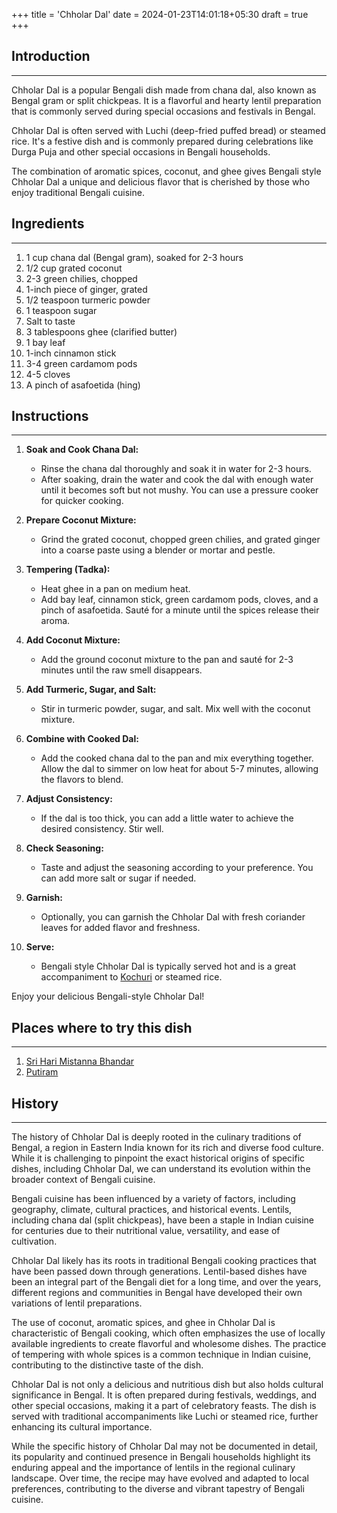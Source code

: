 +++
title = 'Chholar Dal'
date = 2024-01-23T14:01:18+05:30
draft = true
+++

## Introduction

---

Chholar Dal is a popular Bengali dish made from chana dal, also known as Bengal gram or split chickpeas. It is a flavorful and hearty lentil preparation that is commonly served during special occasions and festivals in Bengal.

Chholar Dal is often served with Luchi (deep-fried puffed bread) or steamed rice. It's a festive dish and is commonly prepared during celebrations like Durga Puja and other special occasions in Bengali households.

The combination of aromatic spices, coconut, and ghee gives Bengali style Chholar Dal a unique and delicious flavor that is cherished by those who enjoy traditional Bengali cuisine.

## Ingredients

---

1. 1 cup chana dal (Bengal gram), soaked for 2-3 hours
2. 1/2 cup grated coconut
3. 2-3 green chilies, chopped
4. 1-inch piece of ginger, grated
5. 1/2 teaspoon turmeric powder
6. 1 teaspoon sugar
7. Salt to taste
8. 3 tablespoons ghee (clarified butter)
9. 1 bay leaf
10. 1-inch cinnamon stick
11. 3-4 green cardamom pods
12. 4-5 cloves
13. A pinch of asafoetida (hing)

## Instructions

---

1. **Soak and Cook Chana Dal:**

   - Rinse the chana dal thoroughly and soak it in water for 2-3 hours.
   - After soaking, drain the water and cook the dal with enough water until it becomes soft but not mushy. You can use a pressure cooker for quicker cooking.

2. **Prepare Coconut Mixture:**

   - Grind the grated coconut, chopped green chilies, and grated ginger into a coarse paste using a blender or mortar and pestle.

3. **Tempering (Tadka):**

   - Heat ghee in a pan on medium heat.
   - Add bay leaf, cinnamon stick, green cardamom pods, cloves, and a pinch of asafoetida. Sauté for a minute until the spices release their aroma.

4. **Add Coconut Mixture:**

   - Add the ground coconut mixture to the pan and sauté for 2-3 minutes until the raw smell disappears.

5. **Add Turmeric, Sugar, and Salt:**

   - Stir in turmeric powder, sugar, and salt. Mix well with the coconut mixture.

6. **Combine with Cooked Dal:**

   - Add the cooked chana dal to the pan and mix everything together. Allow the dal to simmer on low heat for about 5-7 minutes, allowing the flavors to blend.

7. **Adjust Consistency:**

   - If the dal is too thick, you can add a little water to achieve the desired consistency. Stir well.

8. **Check Seasoning:**

   - Taste and adjust the seasoning according to your preference. You can add more salt or sugar if needed.

9. **Garnish:**

   - Optionally, you can garnish the Chholar Dal with fresh coriander leaves for added flavor and freshness.

10. **Serve:**
    - Bengali style Chholar Dal is typically served hot and is a great accompaniment to [Kochuri](./kochuri.md) or steamed rice.

Enjoy your delicious Bengali-style Chholar Dal!

## Places where to try this dish

---

1. [Sri Hari Mistanna Bhandar](https://maps.app.goo.gl/2SQMETYqYfHUhr3dA)
2. [Putiram](https://maps.app.goo.gl/KAZD3uYRv3CEsRvL7)

## History

---

The history of Chholar Dal is deeply rooted in the culinary traditions of Bengal, a region in Eastern India known for its rich and diverse food culture. While it is challenging to pinpoint the exact historical origins of specific dishes, including Chholar Dal, we can understand its evolution within the broader context of Bengali cuisine.

Bengali cuisine has been influenced by a variety of factors, including geography, climate, cultural practices, and historical events. Lentils, including chana dal (split chickpeas), have been a staple in Indian cuisine for centuries due to their nutritional value, versatility, and ease of cultivation.

Chholar Dal likely has its roots in traditional Bengali cooking practices that have been passed down through generations. Lentil-based dishes have been an integral part of the Bengali diet for a long time, and over the years, different regions and communities in Bengal have developed their own variations of lentil preparations.

The use of coconut, aromatic spices, and ghee in Chholar Dal is characteristic of Bengali cooking, which often emphasizes the use of locally available ingredients to create flavorful and wholesome dishes. The practice of tempering with whole spices is a common technique in Indian cuisine, contributing to the distinctive taste of the dish.

Chholar Dal is not only a delicious and nutritious dish but also holds cultural significance in Bengal. It is often prepared during festivals, weddings, and other special occasions, making it a part of celebratory feasts. The dish is served with traditional accompaniments like Luchi or steamed rice, further enhancing its cultural importance.

While the specific history of Chholar Dal may not be documented in detail, its popularity and continued presence in Bengali households highlight its enduring appeal and the importance of lentils in the regional culinary landscape. Over time, the recipe may have evolved and adapted to local preferences, contributing to the diverse and vibrant tapestry of Bengali cuisine.
